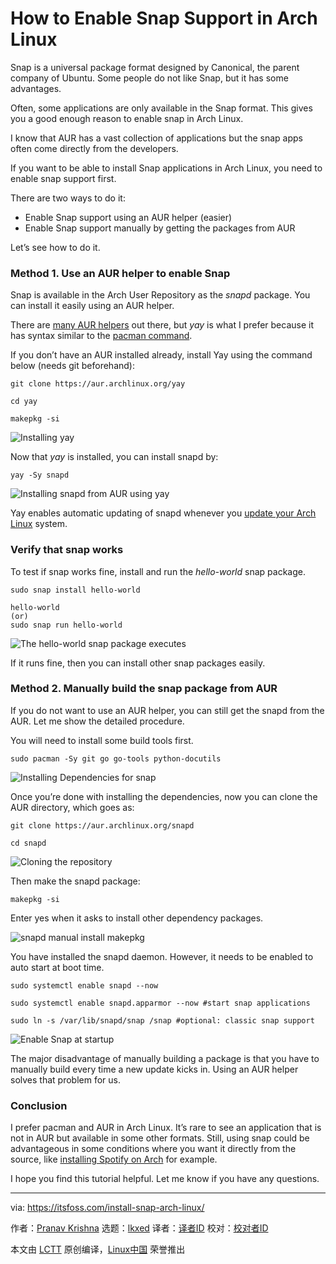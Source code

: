  [#]: subject: "How to Enable Snap Support in Arch Linux"
[#]: via: "https://itsfoss.com/install-snap-arch-linux/"
[#]: author: "Pranav Krishna https://itsfoss.com/author/pranav/"
[#]: collector: "lkxed"
[#]: translator: "geekpi"
[#]: reviewer: " "
[#]: publisher: " "
[#]: url: " "

How to Enable Snap Support in Arch Linux
======
Snap is a universal package format designed by Canonical, the parent company of Ubuntu. Some people do not like Snap, but it has some advantages.

Often, some applications are only available in the Snap format. This gives you a good enough reason to enable snap in Arch Linux.

I know that AUR has a vast collection of applications but the snap apps often come directly from the developers.

If you want to be able to install Snap applications in Arch Linux, you need to enable snap support first.

There are two ways to do it:

* Enable Snap support using an AUR helper (easier)
* Enable Snap support manually by getting the packages from AUR

Let’s see how to do it.

### Method 1. Use an AUR helper to enable Snap

Snap is available in the Arch User Repository as the *snapd* package. You can install it easily using an AUR helper.

There are [many AUR helpers][1] out there, but *yay* is what I prefer because it has syntax similar to the [pacman command][2].

If you don’t have an AUR installed already, install Yay using the command below (needs git beforehand):

```
git clone https://aur.archlinux.org/yay

cd yay

makepkg -si
```

![Installing yay][3]

Now that *yay* is installed, you can install snapd by:

```
yay -Sy snapd
```

![Installing snapd from AUR using yay][4]

Yay enables automatic updating of snapd whenever you [update your Arch Linux][5] system.

### Verify that snap works

To test if snap works fine, install and run the *hello-world* snap package.

```
sudo snap install hello-world

hello-world
(or)
sudo snap run hello-world
```

![The hello-world snap package executes][6]

If it runs fine, then you can install other snap packages easily.

### Method 2. Manually build the snap package from AUR

If you do not want to use an AUR helper, you can still get the snapd from the AUR. Let me show the detailed procedure.

You will need to install some build tools first.

```
sudo pacman -Sy git go go-tools python-docutils
```

![Installing Dependencies for snap][7]

Once you’re done with installing the dependencies, now you can clone the AUR directory, which goes as:

```
git clone https://aur.archlinux.org/snapd

cd snapd
```

![Cloning the repository][8]

Then make the snapd package:

```
makepkg -si
```

Enter yes when it asks to install other dependency packages.

![snapd manual install makepkg][9]

You have installed the snapd daemon. However, it needs to be enabled to auto start at boot time.

```
sudo systemctl enable snapd --now

sudo systemctl enable snapd.apparmor --now #start snap applications

sudo ln -s /var/lib/snapd/snap /snap #optional: classic snap support
```

![Enable Snap at startup][10]

The major disadvantage of manually building a package is that you have to manually build every time a new update kicks in. Using an AUR helper solves that problem for us.

### Conclusion

I prefer pacman and AUR in Arch Linux. It’s rare to see an application that is not in AUR but available in some other formats. Still, using snap could be advantageous in some conditions where you want it directly from the source, like [installing Spotify on Arch][11] for example.

I hope you find this tutorial helpful. Let me know if you have any questions.

--------------------------------------------------------------------------------

via: https://itsfoss.com/install-snap-arch-linux/

作者：[Pranav Krishna][a]
选题：[lkxed][b]
译者：[译者ID](https://github.com/译者ID)
校对：[校对者ID](https://github.com/校对者ID)

本文由 [LCTT](https://github.com/LCTT/TranslateProject) 原创编译，[Linux中国](https://linux.cn/) 荣誉推出

[a]: https://itsfoss.com/author/pranav/
[b]: https://github.com/lkxed
[1]: https://itsfoss.com/best-aur-helpers/
[2]: https://itsfoss.com/pacman-command/
[3]: https://itsfoss.com/wp-content/uploads/2022/10/yay-makepkg.png
[4]: https://itsfoss.com/wp-content/uploads/2022/10/yay-install-snapd.png
[5]: https://itsfoss.com/update-arch-linux/
[6]: https://itsfoss.com/wp-content/uploads/2022/10/snap-hello-world-1.png
[7]: https://itsfoss.com/wp-content/uploads/2022/10/snapd-manual-install-dependencies.png
[8]: https://itsfoss.com/wp-content/uploads/2022/10/snapd-manual-install-clone.png
[9]: https://itsfoss.com/wp-content/uploads/2022/10/snapd-manual-install-makepkg-800x460.png
[10]: https://itsfoss.com/wp-content/uploads/2022/10/enable-snapd-startup-2.png
[11]: https://itsfoss.com/install-spotify-arch/
